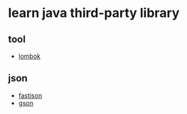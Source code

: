 # learn java third-party library

## tool

- [lombok](https://github.com/gaoxinge/something/tree/master/learn%20java/learn%20java%20third-party%20library/lombok)

## json

- [fastjson](https://github.com/gaoxinge/something/tree/master/learn%20java/learn%20java%20third-party%20library/fastjson)
- [gson](https://github.com/gaoxinge/something/tree/master/learn%20java/learn%20java%20third-party%20library/gson)